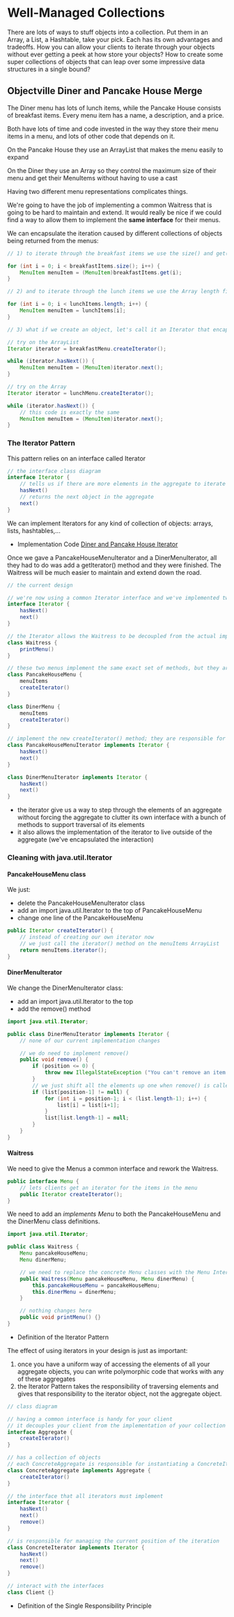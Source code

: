 # Well-Managed Collections

There are lots of ways to stuff objects into a collection. Put them in an Array, a List, a Hashtable, take your pick. Each has its own advantages and tradeoffs.
How you can allow your clients to iterate through your objects without ever getting a peek at how store your objects? How to create some super collections of objects that can leap over some impressive data structures in a single bound?

## Objectville Diner and Pancake House Merge

The Diner menu has lots of lunch items, while the Pancake House consists of breakfast items. Every menu item has a name, a description, and a price.

Both have lots of time and code invested in the way they store their menu items in a menu, and lots of other code that depends on it.

On the Pancake House they use an ArrayList that makes the menu easily to expand

On the Diner they use an Array so they control the maximum size of their menu and get their MenuItems without having to use a cast

Having two different menu representations complicates things.

We're going to have the job of implementing a common Waitress that is going to be hard to maintain and extend.
It would really be nice if we could find a way to allow them to implement the **same interface** for their menus.

We can encapsulate the iteration caused by different collections of objects being returned from the menus:

```java
// 1) to iterate through the breakfast items we use the size() and get() methods on the ArrayList

for (int i = 0; i < breakfastItems.size(); i++) {
    MenuItem menuItem = (MenuItem)breakfastItems.get(i);
}

// 2) and to iterate through the lunch items we use the Array length field and the array subscript notation on the MenuItem Array

for (int i = 0; i < lunchItems.length; i++) {
    MenuItem menuItem = lunchItems[i];
}

// 3) what if we create an object, let's call it an Iterator that encapsulates the way we iterate through a collection of objects?

// try on the ArrayList
Iterator iterator = breakfastMenu.createIterator();

while (iterator.hasNext()) {
    MenuItem menuItem = (MenuItem)iterator.next();
}

// try on the Array
Iterator iterator = lunchMenu.createIterator();

while (iterator.hasNext()) {
    // this code is exactly the same
    MenuItem menuItem = (MenuItem)iterator.next();
}
```

### The Iterator Pattern

This pattern relies on an interface called Iterator

```java
// the interface class diagram
interface Iterator {
    // tells us if there are more elements in the aggregate to iterate through
    hasNext()
    // returns the next object in the aggregate
    next()
}
```

We can implement Iterators for any kind of collection of objects: arrays, lists, hashtables,...

- Implementation Code [Diner and Pancake House Iterator](11_diner_and_pancake_iterator)

Once we gave a PancakeHouseMenuIterator and a DinerMenuIterator, all they had to do was add a getIterator() method and they were finished.
The Waitress will be much easier to maintain and extend down the road.

```java
// the current design

// we're now using a common Iterator interface and we've implemented two concrete classes
interface Iterator {
    hasNext()
    next()
}

// the Iterator allows the Waitress to be decoupled from the actual implementation of the concrete classes
class Waitress {
    printMenu()
}

// these two menus implement the same exact set of methods, but they aren't implementing the same Interface. We're going to fix this and free the Waitress from any dependencies on concrete Menus
class PancakeHouseMenu {
    menuItems
    createIterator()
}

class DinerMenu {
    menuItems
    createIterator()
}

// implement the new createIterator() method; they are responsible for creating the iterator for their respective menu items implementations
class PancakeHouseMenuIterator implements Iterator {
    hasNext()
    next()
}

class DinerMenuIterator implements Iterator {
    hasNext()
    next()
}
```

- the iterator give us a way to step through the elements of an aggregate without forcing the aggregate to clutter its own interface with a bunch of methods to support traversal of its elements
- it also allows the implementation of the iterator to live outside of the aggregate (we've encapsulated the interaction)

### Cleaning with java.util.Iterator

#### PancakeHouseMenu class

We just:

- delete the PancakeHouseMenuIterator class
- add an import java.util.Iterator to the top of PancakeHouseMenu
- change one line of the PancakeHouseMenu

```java
public Iterator createIterator() {
    // instead of creating our own iterator now
    // we just call the iterator() method on the menuItems ArrayList
    return menuItems.iterator();
}
```

#### DinerMenuIterator

We change the DinerMenuIterator class:

- add an import java.util.Iterator to the top
- add the remove() method

```java
import java.util.Iterator;

public class DinerMenuIterator implements Iterator {
    // none of our current implementation changes

    // we do need to implement remove()
    public void remove() {
        if (position <= 0) {
            throw new IllegalStateException ("You can't remove an item you've done at least one next()");
        }
        // we just shift all the elements up one when remove() is called
        if (list[position-1] != null) {
            for (int i = position-1; i < (list.length-1); i++) {
                list[i] = list[i+1];
            }
            list[list.length-1] = null;
        }
    }
}
```

#### Waitress

We need to give the Menus a common interface and rework the Waitress.

```java
public interface Menu {
    // lets clients get an iterator for the items in the menu
    public Iterator createIterator();
}
```

We need to add an *implements Menu* to both the PancakeHouseMenu and the DinerMenu class definitions.

```java
import java.util.Iterator;

public class Waitress {
    Menu pancakeHouseMenu;
    Menu dinerMenu;

    // we need to replace the concrete Menu classes with the Menu Interface
    public Waitress(Menu pancakeHouseMenu, Menu dinerMenu) {
        this.pancakeHouseMenu = pancakeHouseMenu;
        this.dinerMenu = dinerMenu;
    }

    // nothing changes here
    public void printMenu() {}
}
```

- Definition of the Iterator Pattern

The effect of using iterators in your design is just as important:

1. once you have a uniform way of accessing the elements of all your aggregate objects, you can write polymorphic code that works with any of these aggregates
2. the Iterator Pattern takes the responsibility of traversing elements and gives that responsibility to the iterator object, not the aggregate object.

```java
// class diagram

// having a common interface is handy for your client
// it decouples your client from the implementation of your collection of objects
interface Aggregate {
    createIterator()
}

// has a collection of objects
// each ConcreteAggregate is responsible for instantiating a ConcreteIterator that can iterate over its collection of objects
class ConcreteAggregate implements Aggregate {
    createIterator()
}

// the interface that all iterators must implement
interface Iterator {
    hasNext()
    next()
    remove()
}

// is responsible for managing the current position of the iteration
class ConcreteIterator implements Iterator {
    hasNext()
    next()
    remove()
}

// interact with the interfaces
class Client {}
```

- Definition of the Single Responsibility Principle
